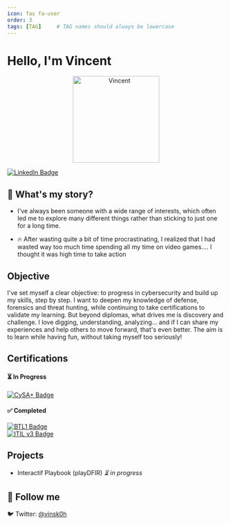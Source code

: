 ```yaml
---
icon: fas fa-user
order: 3
tags: [TAG]     # TAG names should always be lowercase
---
```



# Hello, I'm Vincent

<div style="text-align: center;">
  <img src="https://i.pinimg.com/736x/8c/97/d8/8c97d8f65e34426d07847ac4f24cfd3c.jpg" alt="Vincent" width="200">
</div>

[![LinkedIn Badge](https://img.shields.io/badge/-LinkedIn-0072b1?style=for-the-badge&logo=linkedin&logoColor=white)](https://www.linkedin.com/in/vincent-maute/)


## 👋 What's my story?
- I've always been someone with a wide range of interests, which often led me to explore many different things rather than sticking to just one for a long time.

- 🔥 After wasting quite a bit of time procrastinating, I realized that I had wasted way too much time spending all my time on video games.... I thought it was high time to take action


## Objective
I've set myself a clear objective: to progress in cybersecurity and build up my skills, step by step. I want to deepen my knowledge of defense, forensics and threat hunting, while continuing to take certifications to validate my learning. But beyond diplomas, what drives me is discovery and challenge. I love digging, understanding, analyzing... and if I can share my experiences and help others to move forward, that's even better. The aim is to learn while having fun, without taking myself too seriously!

## Certifications

#### ⏳ In Progress  
[![CySA+ Badge](https://img.shields.io/badge/-CySA+-FF0000?style=for-the-badge&logo=CompTIA&logoColor=white)](https://www.comptia.org/en/certifications/cybersecurity-analyst)

#### ✅ Completed  
[![BTL1 Badge](https://img.shields.io/badge/-BTL1-007ACC?style=for-the-badge&logo=SBT&logoColor=white)](https://www.securityblue.team/certifications/blue-team-level-1)  
[![ITIL v3 Badge](https://img.shields.io/badge/-ITIL%20v3%20Foundation-4D4D4D?style=for-the-badge&logo=Axelos&logoColor=white)](https://www.axelos.com/certifications/itil-service-management/itil-4-foundation)




## Projects
- Interactif Playbook (playDFIR)  *⏳ in progress*

## 🔗 Follow me
🐦 Twitter: [@vinsk0h](https://twitter.com/vinsk0h)